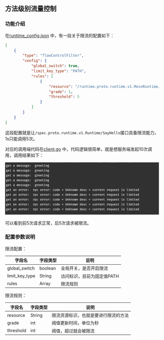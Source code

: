 ## 方法级别流量控制

### 功能介绍

在[runtime_config.json](https://github.com/mosn/layotto/blob/main/configs/runtime_config.json) 中，有一段关于限流的配置如下：

```json
[
    {
        "type": "flowControlFilter",
        "config": {
            "global_switch": true,
            "limit_key_type": "PATH",
            "rules": [
                {
                    "resource": "/runtime.proto.runtime.v1.MosnRuntime/SayHello",
                    "grade": 1,
                    "threshold": 5
                }
            ]
        }
    }
]
```
这段配置就是让`/spec.proto.runtime.v1.Runtime/SayHello`接口具备限流能力，1s只能调用5次。

对应的调用端代码在[client.go](https://github.com/mosn/layotto/blob/main/demo/flowcontrol/client.go) 中，代码逻辑很简单，就是想服务端发起10次调用，调用结果如下：

![img.png](../../../img/flow_control.png)

可以看到前5次请求正常，后5次请求被限流。

### 配置参数说明

限流配置：

| 字段名 | 字段类型 | 说明 |
|  ----  | ----  | ---- |
| global_switch  | boolean | 全局开关，是否开启限流 |
| limit_key_type  | String | 访问标识，目前为固定值PATH |
| rules  | Array | 限流规则 |

限流规则：

| 字段名 | 字段类型 | 说明 |
|  ----  | ----  | ---- |
| resource  | String | 限流资源标识，也就是要进行限流的方法 |
| grade  | int | 阈值更新时间，单位为秒 |
| threshold  | int | 阈值，超过就会被限流 |
